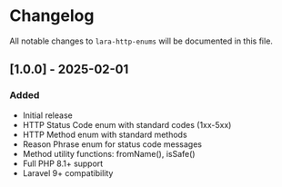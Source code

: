  # Changelog

All notable changes to `lara-http-enums` will be documented in this file.

## [1.0.0] - 2025-02-01

### Added
- Initial release
- HTTP Status Code enum with standard codes (1xx-5xx)
- HTTP Method enum with standard methods
- Reason Phrase enum for status code messages
- Method utility functions: fromName(), isSafe()
- Full PHP 8.1+ support
- Laravel 9+ compatibility